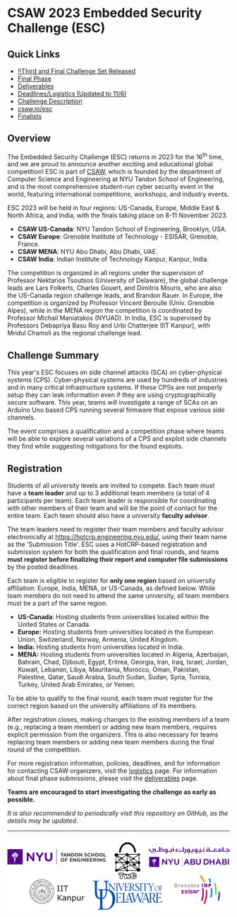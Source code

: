 CSAW 2023 Embedded Security Challenge (ESC)
===========================================
## Quick Links

* [!!Third and Final Challenge Set Released](https://github.com/TrustworthyComputing/csaw_esc_2023/blob/main/challenges/)
* [Final Phase](https://github.com/TrustworthyComputing/csaw_esc_2023/blob/main/Final_Phase.md)
* [Deliverables](https://github.com/TrustworthyComputing/csaw_esc_2023/blob/main/deliverables.md)
* [Deadlines/Logistics (Updated to 11/6)](https://github.com/TrustworthyComputing/csaw_esc_2023/blob/main/logistics.md#competition-deadlines)
* [Challenge Description](https://github.com/TrustworthyComputing/csaw_esc_2023/blob/main/Challenge_Description.md)
* [csaw.io/esc](https://www.csaw.io/esc)
* [Finalists](https://github.com/TrustworthyComputing/csaw_esc_2023/blob/main/finalists.md)

## Overview

The Embedded Security Challenge (ESC) returns in 2023 for the 16<sup>th</sup> time, and we are proud to announce another exciting and educational global competition! ESC is part of [CSAW](https://www.csaw.io/), which is founded by the department of Computer Science and Engineering at NYU Tandon School of Engineering, and is the most comprehensive student-run cyber security event in the world, featuring international competitions, workshops, and industry events.

ESC 2023 will be held in four regions: US-Canada, Europe, Middle East & North Africa, and India, with the finals taking place on 8-11 November 2023.

-   **CSAW US-Canada**: NYU Tandon School of Engineering, Brooklyn, USA.
-   **CSAW Europe**: Grenoble Institute of Technology - ESISAR, Grenoble, France.
-   **CSAW MENA**: NYU Abu Dhabi, Abu Dhabi, UAE.
-   **CSAW India**: Indian Institute of Technology Kanpur, Kanpur, India.

The competition is organized in all regions under the supervision of Professor Nektarios Tsoutsos (University of Delaware), the global challenge leads are Lars Folkerts, Charles Gouert, and Dimitris Mouris, who are also the US-Canada region challenge leads, and Brandon Bauer.
In Europe, the competition is organized by Professor Vincent Beroulle (Univ. Grenoble Alpes), while in the MENA region the competition is coordinated by Professor Michail Maniatakos (NYUAD). 
In India, ESC is supervised by Professors Debapriya Basu Roy and Urbi Chatterjee (IIT Kanpur), with Mridul Chamoli  as the regional challenge lead.

## Challenge Summary
This year's ESC focuses on side channel attacks (SCA) on cyber-physical systems (CPS). Cyber-physical systems are used by hundreds of industries and in many critical infrastructure systems. If these CPSs are not properly setup they can leak information even if they are using cryptographically secure software. This year, teams will investigate a range of SCAs on an Arduino Uno based CPS running several firmware that expose various side channels. 

The event comprises a qualification and a competition phase where teams will be able to explore several variations of a CPS and exploit side channels they find while suggesting mitigations for the found exploits.

## Registration

Students of all university levels are invited to compete. Each team must have a **team leader** and up to 3 additional team members (a total of 4 participants per team). Each team leader is responsible for coordinating with other members of their team and will be the point of contact for the entire team. Each team should also have a university **faculty advisor**.


The team leaders need to register their team members and faculty advisor electronically at https://hotcrp.engineering.nyu.edu/, using their team name as the 'Submission Title'. ESC uses a HotCRP-based registration and submission system for both the qualification and final rounds, and teams **must register before finalizing their report and computer file submissions** by the posted deadlines.


Each team is eligible to register for **only one region** based on university affiliation: Europe, India, MENA, or US-Canada, as defined below.
While team members do not need to attend the same university, all team members must be a part of the same region.

-   **US-Canada**: Hosting students from universities located within the United States or Canada.
-   **Europe:** Hosting students from universities located in the European Union, Switzerland, Norway, Armenia, United Kingdom.
-   **India:** Hosting students from universities located in India.
-   **MENA:** Hosting students from universities located in Algeria, Azerbaijan, Bahrain, Chad, Djibouti, Egypt, Eritrea, Georgia, Iran, Iraq, Israel, Jordan, Kuwait, Lebanon, Libya, Mauritania, Morocco, Oman, Pakistan, Palestine, Qatar, Saudi Arabia, South Sudan, Sudan, Syria, Tunisia, Turkey, United Arab Emirates, or Yemen.


To be able to qualify to the final round, each team must register for the correct region based on the university affiliations of its members.


After registration closes, making changes to the existing members of a team (e.g., replacing a team member) or adding new team members, requires explicit permission from the organizers. This is also necessary for teams replacing team members or adding new team members during the final round of the competition.


For more registration information, policies, deadlines, and for information for contacting CSAW organizers, visit the [logistics](logistics.md) page. For information about final phase submissions, please visit the [deliverables](deliverables.md) page.

**Teams are encouraged to start investigating the challenge as early as possible.**

*It is also recommended to periodically visit this repository on GitHub, as the details may be updated*.


---

<p align="center">
    <img src="./logos/logos.png" alt="logos"/>
</p>


[badge-license]: https://img.shields.io/badge/license-MIT-green.svg
